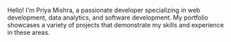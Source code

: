 Hello! I'm Priya Mishra, a passionate developer specializing in web development, data analytics, and software development. My portfolio showcases a variety of projects that demonstrate my skills and experience in these areas.
